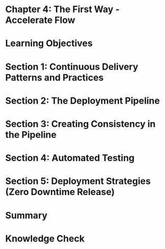 Chapter 4: The First Way - Accelerate Flow
==========================================

# Learning Objectives



# Section 1: Continuous Delivery Patterns and Practices



# Section 2: The Deployment Pipeline



# Section 3: Creating Consistency in the Pipeline



# Section 4: Automated Testing



# Section 5: Deployment Strategies (Zero Downtime Release)



# Summary



# Knowledge Check



